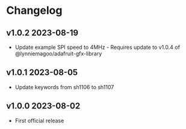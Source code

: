 # Changelog

## v1.0.2 2023-08-19

- Update example SPI speed to 4MHz - Requires update to v1.0.4 of @lynniemagoo/adafruit-gfx-library

## v1.0.1 2023-08-05

- Update keywords from sh1106 to sh1107

## v1.0.0 2023-08-02

- First official release
